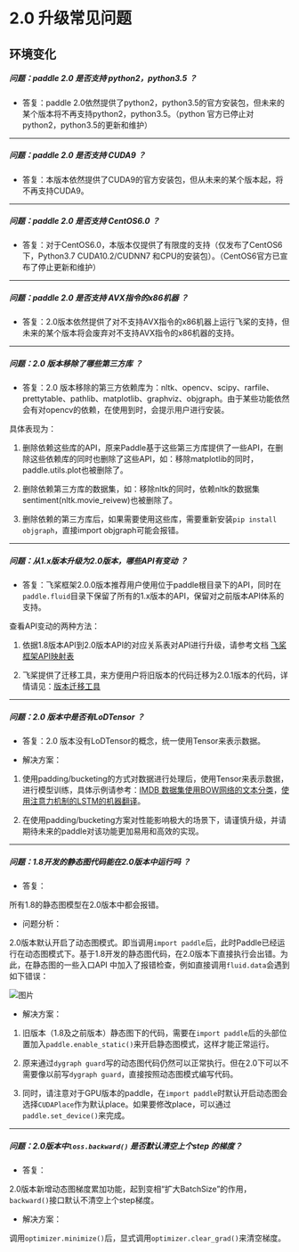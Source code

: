 # 2.0 升级常见问题

## 环境变化

##### 问题：paddle 2.0 是否支持 python2，python3.5 ？

+ 答复：paddle 2.0依然提供了python2，python3.5的官方安装包，但未来的某个版本将不再支持python2，python3.5。（python 官方已停止对python2，python3.5的更新和维护）

----------

##### 问题：paddle 2.0 是否支持 CUDA9 ？

+ 答复：本版本依然提供了CUDA9的官方安装包，但从未来的某个版本起，将不再支持CUDA9。

----------

##### 问题：paddle 2.0 是否支持 CentOS6.0 ？

+ 答复：对于CentOS6.0，本版本仅提供了有限度的支持（仅发布了CentOS6下，Python3.7 CUDA10.2/CUDNN7 和CPU的安装包）。（CentOS6官方已宣布了停止更新和维护）

----------

##### 问题：paddle 2.0 是否支持 AVX指令的x86机器 ？

+ 答复：2.0版本依然提供了对不支持AVX指令的x86机器上运行飞桨的支持，但未来的某个版本将会废弃对不支持AVX指令的x86机器的支持。

----------


##### 问题：2.0 版本移除了哪些第三方库 ？

+ 答复：2.0 版本移除的第三方依赖库为：nltk、opencv、scipy、rarfile、prettytable、pathlib、matplotlib、graphviz、objgraph。由于某些功能依然会有对opencv的依赖，在使用到时，会提示用户进行安装。

具体表现为：

1. 删除依赖这些库的API，原来Paddle基于这些第三方库提供了一些API，在删除这些依赖库的同时也删除了这些API，如：移除matplotlib的同时，paddle.utils.plot也被删除了。

2. 删除依赖第三方库的数据集，如：移除nltk的同时，依赖nltk的数据集sentiment(nltk.movie_reivew)也被删除了。

3. 删除依赖的第三方库后，如果需要使用这些库，需要重新安装`pip install objgraph`，直接import objgraph可能会报错。

----------


##### 问题：从1.x版本升级为2.0版本，哪些API有变动 ？

+ 答复：飞桨框架2.0.0版本推荐用户使用位于paddle根目录下的API，同时在`paddle.fluid`目录下保留了所有的1.x版本的API，保留对之前版本API体系的支持。

查看API变动的两种方法：

1. 依据1.8版本API到2.0版本API的对应关系表对API进行升级，请参考文档 [飞桨框架API映射表](https://www.paddlepaddle.org.cn/documentation/docs/zh/guides/09_others_information/api_mapping_cn.html)

2. 飞桨提供了迁移工具，来方便用户将旧版本的代码迁移为2.0.1版本的代码，详情请见：[版本迁移工具](https://www.paddlepaddle.org.cn/documentation/docs/zh/guides/01_paddle2.0_introduction/migration_cn.html)


----------


##### 问题：2.0 版本中是否有LoDTensor ？

+ 答复：2.0 版本没有LoDTensor的概念，统一使用Tensor来表示数据。

+ 解决方案：

1. 使用padding/bucketing的方式对数据进行处理后，使用Tensor来表示数据，进行模型训练，具体示例请参考：[IMDB 数据集使用BOW网络的文本分类](https://www.paddlepaddle.org.cn/documentation/docs/zh/tutorial/nlp_case/imdb_bow_classification/imdb_bow_classification.html)，[使用注意力机制的LSTM的机器翻译](https://www.paddlepaddle.org.cn/documentation/docs/zh/tutorial/nlp_case/seq2seq_with_attention/seq2seq_with_attention.html)。

2. 在使用padding/bucketing方案对性能影响极大的场景下，请谨慎升级，并请期待未来的paddle对该功能更加易用和高效的实现。

----------

##### 问题：1.8开发的静态图代码能在2.0版本中运行吗 ？

+ 答复：

所有1.8的静态图模型在2.0版本中都会报错。

+ 问题分析：

2.0版本默认开启了动态图模式。即当调用`import paddle`后，此时Paddle已经运行在动态图模式下。基于1.8开发的静态图代码，在2.0版本下直接执行会出错。为此，在静态图的一些入口API 中加入了报错检查，例如直接调用`fluid.data`会遇到如下错误：

![图片](https://paddlepaddleimage.cdn.bcebos.com/faqimage%2Fbj-fcd837654fa8c5bb15b071ecaad6b92ef632d872.png)

+ 解决方案：

1. 旧版本（1.8及之前版本）静态图下的代码，需要在`import paddle`后的头部位置加入`paddle.enable_static()`来开启静态图模式，这样才能正常运行。

2. 原来通过`dygraph guard`写的动态图代码仍然可以正常执行。但在2.0下可以不需要像以前写`dygraph guard`，直接按照动态图模式编写代码。

3. 同时，请注意对于GPU版本的paddle，在`import paddle`时默认开启动态图会选择`CUDAPlace`作为默认place。如果要修改place，可以通过`paddle.set_device()`来完成。


----------


##### 问题：2.0版本中`loss.backward()` 是否默认清空上个step 的梯度？

+ 答复：

2.0版本新增动态图梯度累加功能，起到变相“扩大BatchSize”的作用，`backward()`接口默认不清空上个step梯度。

+ 解决方案：

调用`optimizer.minimize()`后，显式调用`optimizer.clear_grad()`来清空梯度。
